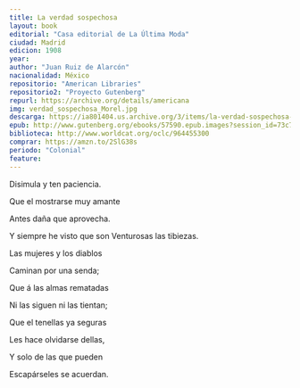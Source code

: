 ```yaml
---
title: La verdad sospechosa
layout: book
editorial: "Casa editorial de La Última Moda"
ciudad: Madrid
edicion: 1908 
year: 
author: "Juan Ruiz de Alarcón"
nacionalidad: México
repositorio: "American Libraries"
repositorio2: "Proyecto Gutenberg"
repurl: https://archive.org/details/americana
img: verdad_sospechosa_Morel.jpg
descarga: https://ia801404.us.archive.org/3/items/la-verdad-sospechosa-juan-ruiz-de-alarcon/La%20verdad%20sospechosa%20-%20Juan%20Ruiz%20de%20Alarc%C3%B3n.pdf
epub: http://www.gutenberg.org/ebooks/57590.epub.images?session_id=73c74f0b4bcfbd23948e6b8fb2eb5767e7e716af
biblioteca: http://www.worldcat.org/oclc/964455300
comprar: https://amzn.to/2SlG38s
periodo: "Colonial"
feature: 
---
```

 
Disimula y ten paciencia.
 
Que el mostrarse muy amante
 
Antes daña que aprovecha.
 
Y siempre he visto que son Venturosas las tibiezas. 
 
Las mujeres y los diablos
 
Caminan por una senda;
 
Que á las almas rematadas
 
Ni las siguen ni las tientan;
 
Que el tenellas ya seguras
 
Les hace olvidarse dellas,
 
Y solo de las que pueden
 
Escapárseles se acuerdan.

